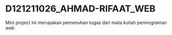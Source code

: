 # D121211026_AHMAD-RIFAAT_WEB
Mini project ini merupakan pemenuhan tugas dari mata kuliah pemrograman web 
